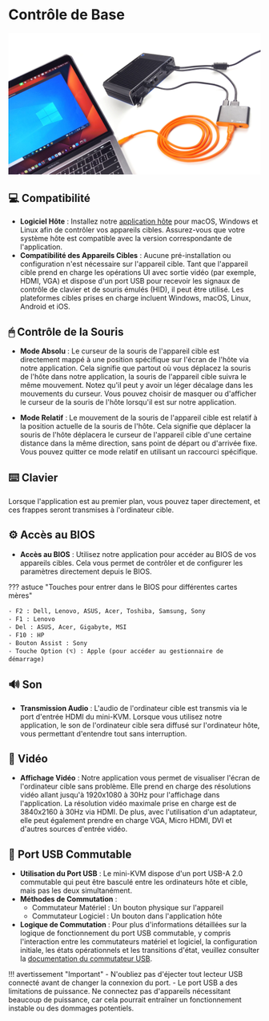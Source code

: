 # Contrôle de Base

![use-case-pc-angled-view](images/product/use-case-pc-angled-view.jpg)

## 💻 Compatibilité

- **Logiciel Hôte** : Installez notre [application hôte](/app) pour macOS, Windows et Linux afin de contrôler vos appareils cibles. Assurez-vous que votre système hôte est compatible avec la version correspondante de l'application.
- **Compatibilité des Appareils Cibles** : Aucune pré-installation ou configuration n'est nécessaire sur l'appareil cible. Tant que l'appareil cible prend en charge les opérations UI avec sortie vidéo (par exemple, HDMI, VGA) et dispose d'un port USB pour recevoir les signaux de contrôle de clavier et de souris émulés (HID), il peut être utilisé. Les plateformes cibles prises en charge incluent Windows, macOS, Linux, Android et iOS.

## 🖱 Contrôle de la Souris

- **Mode Absolu** : Le curseur de la souris de l'appareil cible est directement mappé à une position spécifique sur l'écran de l'hôte via notre application. Cela signifie que partout où vous déplacez la souris de l'hôte dans notre application, la souris de l'appareil cible suivra le même mouvement. Notez qu'il peut y avoir un léger décalage dans les mouvements du curseur. Vous pouvez choisir de masquer ou d'afficher le curseur de la souris de l'hôte lorsqu'il est sur notre application.

- **Mode Relatif** : Le mouvement de la souris de l'appareil cible est relatif à la position actuelle de la souris de l'hôte. Cela signifie que déplacer la souris de l'hôte déplacera le curseur de l'appareil cible d'une certaine distance dans la même direction, sans point de départ ou d'arrivée fixe. Vous pouvez quitter ce mode relatif en utilisant un raccourci spécifique.

## ⌨️ Clavier

Lorsque l'application est au premier plan, vous pouvez taper directement, et ces frappes seront transmises à l'ordinateur cible.

## ⚙️ Accès au BIOS

- **Accès au BIOS** : Utilisez notre application pour accéder au BIOS de vos appareils cibles. Cela vous permet de contrôler et de configurer les paramètres directement depuis le BIOS.

??? astuce "Touches pour entrer dans le BIOS pour différentes cartes mères"

    - F2 : Dell, Lenovo, ASUS, Acer, Toshiba, Samsung, Sony
    - F1 : Lenovo
    - Del : ASUS, Acer, Gigabyte, MSI
    - F10 : HP
    - Bouton Assist : Sony
    - Touche Option (⌥) : Apple (pour accéder au gestionnaire de démarrage)

## 🔊 Son

- **Transmission Audio** : L'audio de l'ordinateur cible est transmis via le port d'entrée HDMI du mini-KVM. Lorsque vous utilisez notre application, le son de l'ordinateur cible sera diffusé sur l'ordinateur hôte, vous permettant d'entendre tout sans interruption.

## 🎥 Vidéo

- **Affichage Vidéo** : Notre application vous permet de visualiser l'écran de l'ordinateur cible sans problème. Elle prend en charge des résolutions vidéo allant jusqu'à 1920x1080 à 30Hz pour l'affichage dans l'application. La résolution vidéo maximale prise en charge est de 3840x2160 à 30Hz via HDMI. De plus, avec l'utilisation d'un adaptateur, elle peut également prendre en charge VGA, Micro HDMI, DVI et d'autres sources d'entrée vidéo.

## 🔄 Port USB Commutable

- **Utilisation du Port USB** : Le mini-KVM dispose d'un port USB-A 2.0 commutable qui peut être basculé entre les ordinateurs hôte et cible, mais pas les deux simultanément.
- **Méthodes de Commutation** : 
    - Commutateur Matériel : Un bouton physique sur l'appareil
    - Commutateur Logiciel : Un bouton dans l'application hôte
- **Logique de Commutation** : Pour plus d'informations détaillées sur la logique de fonctionnement du port USB commutable, y compris l'interaction entre les commutateurs matériel et logiciel, la configuration initiale, les états opérationnels et les transitions d'état, veuillez consulter la [documentation du commutateur USB](usb-switch.md).

!!! avertissement "Important"
    - N'oubliez pas d'éjecter tout lecteur USB connecté avant de changer la connexion du port.
    - Le port USB a des limitations de puissance. Ne connectez pas d'appareils nécessitant beaucoup de puissance, car cela pourrait entraîner un fonctionnement instable ou des dommages potentiels.
